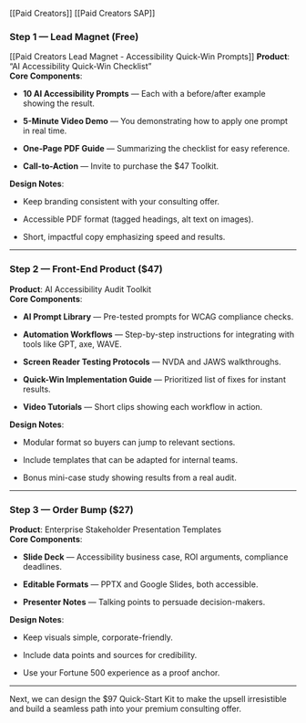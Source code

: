 [[Paid Creators]]
[[Paid Creators SAP]]
### Step 1 — Lead Magnet (Free)
[[Paid Creators Lead Magnet - Accessibility Quick-Win Prompts]]
**Product**: “AI Accessibility Quick-Win Checklist”  
**Core Components**:

- **10 AI Accessibility Prompts** — Each with a before/after example showing the result.
    
- **5-Minute Video Demo** — You demonstrating how to apply one prompt in real time.
    
- **One-Page PDF Guide** — Summarizing the checklist for easy reference.
    
- **Call-to-Action** — Invite to purchase the $47 Toolkit.
    

**Design Notes**:

- Keep branding consistent with your consulting offer.
    
- Accessible PDF format (tagged headings, alt text on images).
    
- Short, impactful copy emphasizing speed and results.
    

---

### Step 2 — Front-End Product ($47)

**Product**: AI Accessibility Audit Toolkit  
**Core Components**:

- **AI Prompt Library** — Pre-tested prompts for WCAG compliance checks.
    
- **Automation Workflows** — Step-by-step instructions for integrating with tools like GPT, axe, WAVE.
    
- **Screen Reader Testing Protocols** — NVDA and JAWS walkthroughs.
    
- **Quick-Win Implementation Guide** — Prioritized list of fixes for instant results.
    
- **Video Tutorials** — Short clips showing each workflow in action.
    

**Design Notes**:

- Modular format so buyers can jump to relevant sections.
    
- Include templates that can be adapted for internal teams.
    
- Bonus mini-case study showing results from a real audit.
    

---

### Step 3 — Order Bump ($27)

**Product**: Enterprise Stakeholder Presentation Templates  
**Core Components**:

- **Slide Deck** — Accessibility business case, ROI arguments, compliance deadlines.
    
- **Editable Formats** — PPTX and Google Slides, both accessible.
    
- **Presenter Notes** — Talking points to persuade decision-makers.
    

**Design Notes**:

- Keep visuals simple, corporate-friendly.
    
- Include data points and sources for credibility.
    
- Use your Fortune 500 experience as a proof anchor.
    

---

Next, we can design the $97 Quick-Start Kit to make the upsell irresistible and build a seamless path into your premium consulting offer.